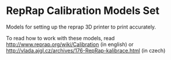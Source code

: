 RepRap Calibration Models Set
=============================

Models for setting up the reprap 3D printer to print accurately.

To read how to work with these models, read
http://www.reprap.org/wiki/Calibration (in english)
or
http://vlada.ajgl.cz/archives/176-RepRap-kalibrace.html (in czech)